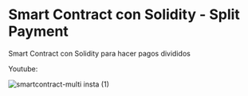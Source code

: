 # Smart Contract con Solidity - Split Payment

Smart Contract con Solidity para hacer pagos divididos

Youtube: 

![smartcontract-multi insta (1)](https://user-images.githubusercontent.com/101588200/162165426-e7330559-445c-4f2a-93db-9ab567d4000f.jpg)
